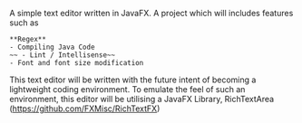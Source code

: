 A simple text editor written in JavaFX. A project which will includes features such as 

	**Regex**
	- Compiling Java Code
	~~ - Lint / Intellisense~~
	- Font and font size modification
	
This text editor will be written with the future intent of becoming a lightweight coding environment. To emulate the feel of such an environment, this editor will be utilising a JavaFX Library, RichTextArea (https://github.com/FXMisc/RichTextFX)
